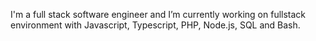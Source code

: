 
I'm a full stack software engineer and I’m currently working on fullstack environment with Javascript, Typescript, PHP, Node.js, SQL and Bash.
